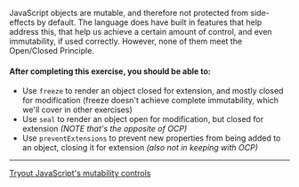 JavaScript objects are mutable, and therefore not protected from side-effects by default. The language does have built in features that help address this, that help us achieve a certain amount of control, and even immutability, if used correctly. However, none of them meet the Open/Closed Principle.

#### After completing this exercise, you should be able to:

* Use `freeze` to render an object closed for extension, and mostly closed for modification (freeze doesn't achieve complete immutability, which we'll cover in other exercises)
* Use `seal` to render an object open for modification, but closed for extension _(NOTE that's the opposite of OCP)_
* Use `preventExtensions` to prevent new properties from being added to an object, closing it for extension _(also not in keeping with OCP)_

----------------------------------

[Tryout JavaScript's mutability controls](../exercises/310-freezing-and-sealing)